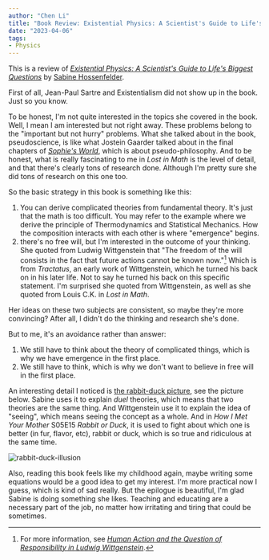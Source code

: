 ```yaml
---
author: "Chen Li"
title: "Book Review: Existential Physics: A Scientist's Guide to Life's Biggest Questions"
date: "2023-04-06"
tags: 
- Physics
---
```


This is a review of [_Existential Physics: A Scientist's Guide to Life's Biggest Questions_](https://www.amazon.com/Existential-Physics-Scientists-Biggest-Questions/dp/1984879456) by [Sabine Hossenfelder](https://sabinehossenfelder.com/).

First of all, Jean-Paul Sartre and Existentialism did not show up in the book. Just so you know.

To be honest, I'm not quite interested in the topics she covered in the book. Well, I mean I am interested but not right away. These problems belong to the "important but not hurry" problems. What she talked about in the book, pseudoscience, is like what Jostein Gaarder talked about in the final chapters of [_Sophie's World_](https://en.wikipedia.org/wiki/Sophie%27s_World), which is about pseudo-philosophy. And to be honest, what is really fascinating to me in _Lost in Math_ is the level of detail, and that there's clearly tons of research done. Although I'm pretty sure she did tons of research on this one too.

So the basic strategy in this book is something like this:

1. You can derive complicated theories from fundamental theory. It's just that the math is too difficult. You may refer to the example where we derive the principle of Thermodynamics and Statistical Mechanics. How the composition interacts with each other is where "emergence" begins.
2. there's no free will, but I'm interested in the outcome of your thinking. She quoted from Ludwig Wittgenstein that "The freedom of the will consists in the fact that future actions cannot be known now."[^1] Which is from _Tractatus_, an early work of Wittgenstein, which he turned his back on in his later life. Not to say he turned his back on this specific statement. I'm surprised she quoted from Wittgenstein, as well as she quoted from Louis C.K. in _Lost in Math_.

Her ideas on these two subjects are consistent, so maybe they're more convincing? After all, I didn't do the thinking and research she's done.

But to me, it's an avoidance rather than answer:

1. We still have to think about the theory of complicated things, which is why we have emergence in the first place.
2. We still have to think, which is why we don't want to believe in free will in the first place.

An interesting detail I noticed is [the rabbit-duck picture](https://en.wikipedia.org/wiki/Rabbit%E2%80%93duck_illusion), see the picture below. Sabine uses it to explain _duel_ theories, which means that two theories are the same thing. And Wittgenstein use it to explain the idea of "seeing", which means seeing the concept as a whole. And in _How I Met Your Mother_ S05E15 _Rabbit or Duck_, it is used to fight about which one is better (in fur, flavor, etc), rabbit or duck, which is so true and ridiculous at the same time.

![rabbit-duck-illusion](https://winterparkmag.com/wp-content/uploads/2019/07/duck-rabbit.jpg)

Also, reading this book feels like my childhood again, maybe writing some equations would be a good idea to get my interest. I'm more practical now I guess, which is kind of sad really. But the epilogue is beautiful, I'm glad Sabine is doing something she likes. Teaching and educating are a necessary part of the job, no matter how irritating and tiring that could be sometimes.

[^1]: For more information, see [_Human Action and the Question of Responsibility in Ludwig Wittgenstein_](https://acjol.org/index.php/NJP/article/view/697).
